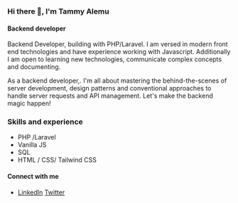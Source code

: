 ### Hi there 👋, I'm Tammy Alemu
#### Backend developer 
 Backend Developer, building with PHP/Laravel. I am versed in modern front end technologies and have experience working with Javascript. 
Additionally I am open to learning new technologies, communicate complex concepts and documenting.

 As a backend developer,. I'm all about mastering the behind-the-scenes of 
server development, design patterns and conventional approaches to handle 
server requests and API management.
 Let's make the backend magic happen!

### Skills and experience
- PHP /Laravel 
- Vanilla JS 
- SQL
- HTML / CSS/ Tailwind CSS



#### Connect with me 
- [LinkedIn](https://linkedin.com/in/tammyalemu)  [Twitter](https://twitter.com/tammyalemu)




<!--
**Dev-Tams/dev-tams** is a ✨ _special_ ✨ repository because its `README.md` (this file) appears on your GitHub profile.

Here are some ideas to get you started:

- 🔭 I’m currently working on ...
- 🌱 I’m currently learning ...
- 👯 I’m looking to collaborate on ...
- 🤔 I’m looking for help with ...
- 💬 Ask me about ...
- 📫 How to reach me: ...
- 😄 Pronouns: ...
- ⚡ Fun fact: ...
-->
